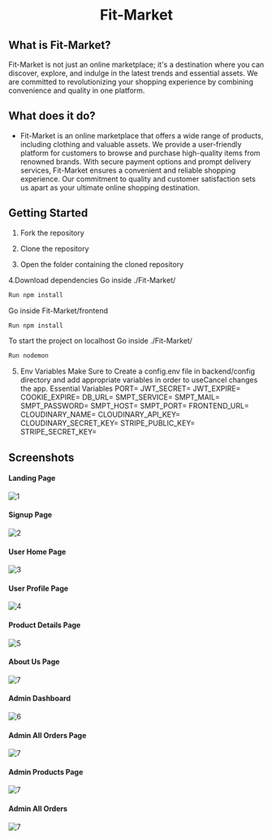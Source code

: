 <div align="center">
  <h1>Fit-Market</h1>
</div>

## What is Fit-Market?

Fit-Market is not just an online marketplace; it's a destination where you can discover, explore, and indulge in the latest trends and essential assets. We are committed to revolutionizing your shopping experience by combining convenience and quality in one platform.

## What does it do?

<ul>

<li>
Fit-Market is an online marketplace that offers a wide range of products, including clothing and valuable assets. We provide a user-friendly platform for customers to browse and purchase high-quality items from renowned brands. With secure payment options and prompt delivery services, Fit-Market ensures a convenient and reliable shopping experience. Our commitment to quality and customer satisfaction sets us apart as your ultimate online shopping destination.

</ul>

## Getting Started

1. Fork the repository
2. Clone the repository



3. Open the folder containing the cloned repository

4.Download dependencies
Go inside ./Fit-Market/

```sh
Run npm install 
```

Go inside Fit-Market/frontend

```sh
Run npm install
```

To start the project on localhost Go inside ./Fit-Market/

```sh
Run nodemon
```


5. Env Variables
   Make Sure to Create a config.env file in backend/config directory and add appropriate variables in order to useCancel changes the app.
   Essential Variables 
PORT=
JWT_SECRET=
JWT_EXPIRE=
COOKIE_EXPIRE=
DB_URL=
SMPT_SERVICE=
SMPT_MAIL=
SMPT_PASSWORD=
SMPT_HOST=
SMPT_PORT=
FRONTEND_URL=
CLOUDINARY_NAME=
CLOUDINARY_API_KEY=
CLOUDINARY_SECRET_KEY=
STRIPE_PUBLIC_KEY=
STRIPE_SECRET_KEY=



## Screenshots

#### Landing Page

![1](https://github.com/vinayakg04/Rental-Hub/blob/main/frontend/src/Images/4011.PNG)

#### Signup Page

![2](https://github.com/vinayakg04/Rental-Hub/blob/main/frontend/src/Images/4016.PNG)

#### User Home Page

![3](https://github.com/vinayakg04/Rental-Hub/blob/main/frontend/src/Images/4027.PNG)

#### User Profile Page

![4](https://github.com/vinayakg04/Rental-Hub/blob/main/frontend/src/Images/4017.PNG)

#### Product Details Page

![5](https://github.com/vinayakg04/Rental-Hub/blob/main/frontend/src/Images/4019.PNG)

#### About Us Page

![7](https://github.com/vinayakg04/Rental-Hub/blob/main/frontend/src/Images/4018.PNG)

#### Admin Dashboard

![6](https://github.com/vinayakg04/Rental-Hub/blob/main/frontend/src/Images/4023.PNG)

#### Admin All Orders Page

![7](https://github.com/vinayakg04/Rental-Hub/blob/main/frontend/src/Images/4025.PNG)

#### Admin Products Page

![7](https://github.com/vinayakg04/Rental-Hub/blob/main/frontend/src/Images/4026.PNG)

#### Admin All Orders

![7](https://github.com/vinayakg04/Rental-Hub/blob/main/frontend/src/Images/4025.PNG)
